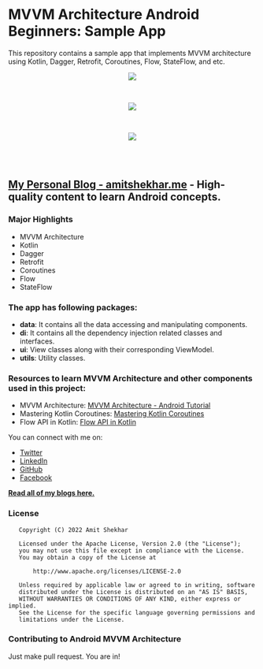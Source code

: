 # MVVM Architecture Android Beginners: Sample App

This repository contains a sample app that implements MVVM architecture using Kotlin, Dagger,
Retrofit, Coroutines, Flow, StateFlow, and etc.
<p align="center">
  <img src="https://raw.githubusercontent.com/amitshekhariitbhu/MVVM-Architecture-Android/master/assets/banner-mvvm-arch-beginners.jpg">
</p>
<br>
<p align="center">
  <img src="https://raw.githubusercontent.com/amitshekhariitbhu/MVVM-Architecture-Android/master/assets/mvvm-arch.png">
</p>
<br>
<p align="center">
  <img src="https://raw.githubusercontent.com/amitshekhariitbhu/MVVM-Architecture-Android/master/assets/project-structure-mvvm.png">
</p>
<br>
<br>

## [My Personal Blog - amitshekhar.me](https://amitshekhar.me/blog) - High-quality content to learn Android concepts.

### Major Highlights

- MVVM Architecture
- Kotlin
- Dagger
- Retrofit
- Coroutines
- Flow
- StateFlow

### The app has following packages:

- **data**: It contains all the data accessing and manipulating components.
- **di**: It contains all the dependency injection related classes and interfaces.
- **ui**: View classes along with their corresponding ViewModel.
- **utils**: Utility classes.

### Resources to learn MVVM Architecture and other components used in this project:

- MVVM
  Architecture: [MVVM Architecture - Android Tutorial](https://amitshekhar.me/blog/mvvm-architecture-android)
- Mastering Kotlin
  Coroutines: [Mastering Kotlin Coroutines](https://amitshekhar.me/blog/kotlin-coroutines)
- Flow API in Kotlin: [Flow API in Kotlin](https://amitshekhar.me/blog/flow-api-in-kotlin)

You can connect with me on:

- [Twitter](https://twitter.com/amitiitbhu)
- [LinkedIn](https://www.linkedin.com/in/amit-shekhar-iitbhu)
- [GitHub](https://github.com/amitshekhariitbhu)
- [Facebook](https://www.facebook.com/amit.shekhar.iitbhu)

[**Read all of my blogs here.**](https://amitshekhar.me/blog)

### License

```
   Copyright (C) 2022 Amit Shekhar

   Licensed under the Apache License, Version 2.0 (the "License");
   you may not use this file except in compliance with the License.
   You may obtain a copy of the License at

       http://www.apache.org/licenses/LICENSE-2.0

   Unless required by applicable law or agreed to in writing, software
   distributed under the License is distributed on an "AS IS" BASIS,
   WITHOUT WARRANTIES OR CONDITIONS OF ANY KIND, either express or implied.
   See the License for the specific language governing permissions and
   limitations under the License.
```

### Contributing to Android MVVM Architecture

Just make pull request. You are in!
